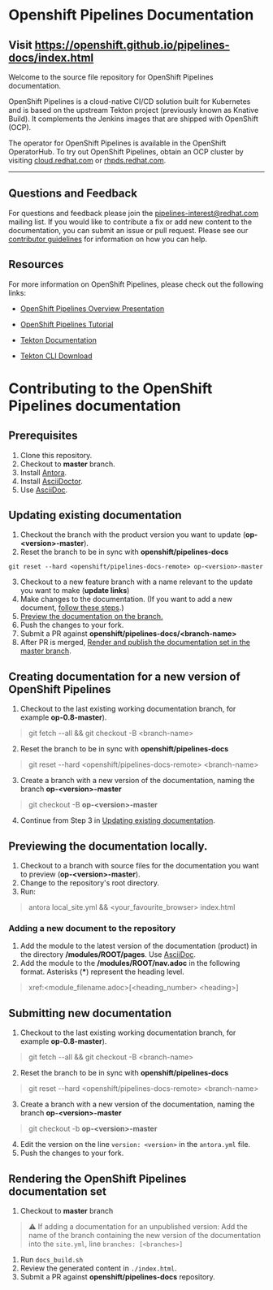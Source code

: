 # Openshift Pipelines Documentation

## Visit https://openshift.github.io/pipelines-docs/index.html

Welcome to the source file repository for OpenShift Pipelines documentation.

OpenShift Pipelines is a cloud-native CI/CD solution built for Kubernetes and is based on the upstream Tekton project (previously known as Knative Build).
It complements the Jenkins images that are shipped with OpenShift (OCP).

The operator for OpenShift Pipelines is available in the OpenShift OperatorHub.
To try out OpenShift Pipelines, obtain an OCP cluster by visiting [cloud.redhat.com](https://cloud.redhat.com) or [rhpds.redhat.com](https://rhpds.redhat.com).


----------------------------------------


## Questions and Feedback

For questions and feedback please join the pipelines-interest@redhat.com mailing list. If you would like to contribute a fix or add new content to the documentation, you can submit an issue or pull request. Please see our [contributor guidelines](contributing/con_contributing-documentation.md) for information on how you can help.


## Resources

For more information on OpenShift Pipelines, please check out the following links:

* [OpenShift Pipelines Overview Presentation](https://docs.google.com/presentation/d/1E6FChdbIrMHlynF-yvEMrTiAnR8rwMdvebBxPgdcmrE/edit#slide=id.g547716335e_0_260)

* [OpenShift Pipelines Tutorial](https://github.com/openshift/pipelines-tutorial/)

* [Tekton Documentation](https://github.com/tektoncd/pipeline/tree/master/docs)

* [Tekton CLI Download](https://github.com/tektoncd/cli/tree/v0.1.2)


# <a name="updating"></a>Contributing to the OpenShift Pipelines documentation

## <a name="prereqs_antora"></a>Prerequisites
1. Clone this repository.
1. Checkout to **master** branch.
1. Install [Antora](https://docs.antora.org).
1. Install [AsciiDoctor](https://asciidoctor.org/).
1. Use [AsciiDoc](https://asciidoctor.org/docs/asciidoc-syntax-quick-reference/).

## <a name="existing_docs"></a> Updating existing documentation
1. Checkout the branch with the product version you want to update (**op-<version\>-master**).
1. Reset the branch to be in sync with **openshift/pipelines-docs**
```
git reset --hard <openshift/pipelines-docs-remote> op-<version>-master
```
3. Checkout to a new feature branch with a name relevant to the update you want to make (**update links**)
3. Make changes to the documentation. (If you want to add a new document, [follow these steps](#new_doc).)
4. [Preview the documentation on the branch.](#preview_on_branch)
5. Push the changes to your fork.
6. Submit a PR against **openshift/pipelines-docs/<branch-name\>**
7. After PR is merged, [Render and publish the documentation set in the master branch](#full_render).

## <a name="existing_docs"></a> Creating documentation for a new version of OpenShift Pipelines
1. Checkout to the last existing working documentation branch, for example **op-0.8-master**).
> git fetch --all && git checkout -B \<branch-name\>
2. Reset the branch to be in sync with **openshift/pipelines-docs**
> git reset --hard \<openshift/pipelines-docs-remote\> \<branch-name\>
3. Create a branch with a new version of the documentation, naming the branch **op-<version\>-master**
> git checkout -B **op-<version\>-master**
4. Continue from Step 3 in [Updating existing documentation](#existing_docs).



## <a name="preview_on_branch"></a> Previewing the documentation locally.
1. Checkout to a branch with source files for the documentation you want to preview (**op-<version\>-master**).
1. Change to the repository's root directory.
1. Run:
> antora local_site.yml && <your_favourite_browser> index.html

### <a name="new_doc"></a> Adding a new document to the repository
1. Add the module to the latest version of the documentation (product) in the directory **/modules/ROOT/pages**. Use [AsciiDoc](https://asciidoctor.org/).
2. Add the module to the **/modules/ROOT/nav.adoc** in the following format. Asterisks (**\***) represent the heading level.
> xref:<module_filename.adoc\>[<heading_number\> <heading\>]





## Submitting new documentation
1. Checkout to the last existing working documentation branch, for example **op-0.8-master**).
> git fetch --all && git checkout -B \<branch-name\>
2. Reset the branch to be in sync with **openshift/pipelines-docs**
> git reset --hard \<openshift/pipelines-docs-remote\> \<branch-name\>
3. Create a branch with a new version of the documentation, naming the branch **op-<version\>-master**
> git checkout -b **op-<version\>-master**
4. Edit the version on the line `version: <version>` in the `antora.yml` file.
5. Push the changes to your fork.

##  <a name="full_render"></a> Rendering the OpenShift Pipelines documentation set

1. Checkout to **master** branch
> :warning: If adding a documentation for an unpublished version: Add the name of the branch containing the new version of the documentation into the `site.yml`, line `branches: [<branches>]`
1. Run `docs_build.sh`
1. Review the generated content in `./index.html`.
1. Submit a PR against **openshift/pipelines-docs** repository.